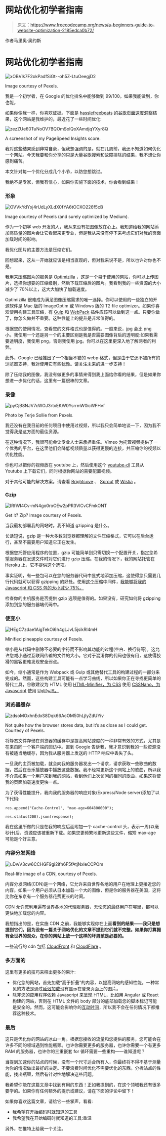 # 网站优化初学者指南

> 原文：<https://www.freecodecamp.org/news/a-beginners-guide-to-website-optimization-2185edca0b72/>

作者马里奥·奥约斯

# 网站优化初学者指南

![xOBVlk7F2okPadfSiGt--oh5Z-LtuOeegjD2](img/4743ddc86b36e460841925e0b382035d.png)

Image courtesy of Pexels.

我是一个初学者，在 Google 的优化排名中能够做到 99/100。如果我能做到，你也能。

如果你像我一样，你喜欢证据。下面是 [hasslefreebeats](https://www.hasslefreebeats.com) 的[谷歌页面速度洞察](https://developers.google.com/speed/pagespeed/insights/)结果，这个网站是我维护的，最近花了一些时间优化:

![zezZUe60TuNoOV7BQOmSolQoXAmdjqYXyr8Q](img/d1ed89642b2f00ea9416c2e69ae030dc.png)

A screenshot of my PageSpeed Insights score.

我对这些结果感到非常自豪，但我想强调的是，就在几周前，我还不知道如何优化一个网站。今天我要和你分享的只是大量谷歌搜索和故障排除的结果，我不想让你感到痛苦。

本文针对每一个优化分成几个小节，以防您想跳过。

我绝不是专家，但我有信心，如果你实施下面的技术，你会看到结果！

### 形象

![OVVkYdYxj4rUdLyXLdX0fYA6tOCXO226f5cB](img/84a311be2d3c834bbd38bc894f0e7526.png)

Image courtesy of Pexels (and surely optimized by Medium).

作为一个初学 web 开发的人，我从来没有把图像放在心上。我知道给我的网站添加高质量的图片会让它看起来更专业，但是我从来没有停下来考虑它们对我的页面加载时间的影响。

我优化图片的主要方法是压缩它们。

回想起来，这从一开始就应该是相当直观的，但对我来说不是，所以也许对你也不是。

我用来压缩图片的服务是 [Optimizilla](http://optimizilla.com/) ，这是一个易于使用的网站，你可以上传图片，选择你想要的压缩级别，然后下载压缩后的图片。我看到我的一些资源的大小减少了 70%以上，这大大加快了加载速度。

Optimizilla 很难成为满足图像压缩需求的唯一选择。你可以使用的一些独立的开源软件是 Mac 版的 ImageOptim 或 Windows 版的 T2 file optimizer。如果你喜欢使用构建工具压缩，有 [Gulp](https://www.npmjs.com/package/gulp-imagemin) 和 [WebPack](https://github.com/Klathmon/imagemin-webpack-plugin) 插件应该可以做到这一点。只要你做了，你怎么做并不重要。这种性能上的提升是非常值得的。

根据您的使用情况，查看您的文件格式也是值得的。一般来说，jpg 会比 png 小。我使用一个还是另一个的主要区别是我是否需要图像背后的透明度:如果我需要透明度，我使用 png，否则我使用 jpg。你可以在这里更深入地了解两者的利弊。

此外，Google 已经推出了一个相当不错的 webp 格式，但是由于它还不被所有的浏览器支持，我对使用它有些犹豫。请关注未来的进一步支持！

除了压缩我的图像，我没有做更多的事情来得到我上面给你看的结果，但是如果你想进一步优化的话，这里有一篇很棒的文章。

### 录像

![pyCjB8NJV7cWOJ3rtxEKW0YsrrmW0icWFHvf](img/6fe194c1019a3cdffdb32da9848ca435.png)

Photo by Terje Sollie from Pexels.

我还没有在我目前的任何项目中使用过视频，所以我只会简单地谈一下，因为我不觉得我是这方面的最佳资源。

在这种情况下，我很可能会让专业人士来承担重任。Vimeo 为托管视频提供了一个优秀的平台，在这里他们会降低视频质量以获得更慢的连接，并压缩你的视频以优化性能。

你也可以把你的视频放在 youtube 上，然后使用这个 [youtube-dl](https://rg3.github.io/youtube-dl/) 工具从 Youtube 上下载它们，同时根据你网站的需要配置视频。

对于其他可能的解决方案，请查看 [Brightcove](https://www.brightcove.com/en/) 、 [Sprout](https://sproutvideo.com/) 或 [Wistia](https://wistia.com/) 。

### Gzip

![IRfWI4Cv-mN4go0roOEw2pPR3VlCvCFmkONT](img/95ab322cc762989341cd569fb5b66858.png)

Get it? Zip? Image courtesy of Pexels.

当我最初部署我的网站时，我不知道 gzipping 是什么。

长话短说，gzip 是一种大多数浏览器都理解的文件压缩格式，它可以在后台运行，甚至不需要用户知道它正在发生。

根据您托管应用程序的位置，gzip 可能简单到只需切换一个配置开关，指定您希望服务器在发送文件时对它们进行 gzip 压缩。在我的情况下，我的网站托管在 Heroku 上，它不提供这个选项。

事实证明，有一些包可以在您的服务器代码中显式地添加压缩，这使得您只需要几行代码就可以获得 gzipping 的好处。使用[这个](https://github.com/expressjs/compression)压缩中间件，[我能够将我的 Javascript 和 CSS 包的大小减少 75%。](https://codeburst.io/how-i-decreased-the-size-of-my-heroku-app-by-75-1a4cf329b0ab)

检查你的主机服务是否提供 gzip 选项是值得的。如果没有，研究如何将 gzipping 添加到您的服务器端代码中。

### 使变小

![HEgC7zdae1AigTekOi6h4gLJvL5jsikRl4mH](img/bcca8ded98466f90669a90c74c673450.png)

Minified pineapple courtesy of Pexels.

缩小是从代码中删除不必要的字符而不影响其功能的过程(空白、换行符等)。这允许您减小通过互联网传输的文件的大小。它对于混淆你的代码也很有用，这使得狡猾的黑客更难发现安全弱点。

如今，缩小通常是作为 Webpack 或 Gulp 或其他替代工具的构建过程的一部分来完成的。然而，这些构建工具可能有一点学习曲线，所以如果你正在寻找更简单的替代工具，谷歌建议为 HTML 使用 [HTML-Minifier，为 CSS](https://github.com/kangax/html-minifier) 使用 [CSSNano，为 Javascript](https://github.com/ben-eb/cssnano) 使用 [UglifyJS。](https://github.com/mishoo/UglifyJS2)

### 浏览器缓存

![zdsoMOxhnEdxS8Dqk66AcOM50hLjIyZdUYiv](img/8fc6fbfa11b76a0064a3e2e182903bd0.png)

Not quite how the browser stores data, but it’s as close as I could get. Courtesy of Pexels.

将静态文件存储在浏览器的缓存中是提高网站速度的一种非常有效的方式，尤其是在来自同一个客户端的回访中。直到 Google 告诉我，我才意识到我的一些资源没有被适当地缓存，因为我从服务器上发送的 HTTP 响应中丢失了头。

一旦我的主页被加载，就会向我的服务器发出一个请求，请求获取一些歌曲的数据，然后在音乐播放器中播放这些数据。我不经常更新这个网站上的歌曲，所以我不介意如果一个用户来到我的网站，看到他们上次访问的相同的歌曲，如果这将使我的页面加载速度更快一点。

为了获得性能提升，我向我的服务器的响应对象(Express/Node server)添加了以下代码:

```
res.append("Cache-Control", "max-age=604800000");
```

```
res.status(200).json(response);
```

我在这里所做的只是在我的响应后面附加一个 cache-control 头，表示一周(以毫秒计)后，资源应该被重新下载。如果您更频繁地更新这些文件，缩短 max-age 可能是个好主意。

### **内容分发网络**

![uDwV3cw6CCHGF9gi2ifn6F5fAtjNxIeCCPOm](img/2508f5ee7d27f23cc081775d228db820.png)

Real-life image of a CDN, courtesy of Pexels.

内容分发网络(CDN)是一个网络，它允许来自世界各地的用户在地理上更接近您的内容。如果一个用户必须从日本加载一个大的图像，但是你的服务器在美国，这将比你在东京有一个服务器花费更长的时间。

CDN 允许您利用遍布世界各地的代理服务器，无论您的最终用户在哪里，都可以更快地加载您的内容。

我想指出的是，在实施 CDN 之前，我能够实现你在上面**看到的结果——我只是想提到它们，因为没有一篇关于网站优化的文章不提到它们就不完整。如果你打算拥有全世界的观众，在你的网站上放一个这样的坏男孩是必要的。**

一些流行的 cdn 包括 [CloudFront](https://aws.amazon.com/cloudfront/) 和 [CloudFlare](https://www.cloudflare.com/lp/ddos-a/?_bt=157293179478&_bk=cloudflare&_bm=e&_bn=g&gclid=CjwKCAiA_c7UBRAjEiwApCZi8Ri3kAEt3UraYPUFUQOMTG0Xz7WGCNRUri0UNtCOUAdUMJI8osxuDRoCTx8QAvD_BwE) 。

### 多方面的

这里有更多的技巧来榨出更多的果汁:

*   优化您的网站，首先加载“高于折叠”的内容，以提高网站的感知性能。一种常见的方法是通过[延迟加载](https://en.wikipedia.org/wiki/Lazy_loading)没有显示在登录页面上的图片。
*   除非您的应用程序依赖 Javascript 来呈现 HTML，比如用 Angular 或 React 构建的网站，否则在 HTML 文件的 body 部分的底部加载您的脚本标记可能是安全的。然而，这可能会影响你的[互动时间](https://developers.google.com/web/tools/lighthouse/audits/time-to-interactive)，所以我不会在任何情况下都推荐这种技术。

### 最后

这只是优化你的网站的冰山一角。根据您接收的流量和您提供的服务，您可能会在许多不同的领域遇到性能瓶颈。也许你需要更多的服务器，也许你需要一个有更多 RAM 的服务器，也许你的三重嵌套 for 循环需要一些重构——谁知道呢？

当提到加速你的站点的时候，没有一个尺寸适合所有人，你最终将不得不基于测量为你的情况做出最好的决定。不要浪费时间优化不需要优化的东西。分析站点的性能，找出瓶颈，然后有针对性地解决这些问题。

我希望你能在这篇文章中找到有用的东西！正如我提到的，在这个领域我还有很多要学的。如果你有任何额外的提示或建议，请在下面的评论中留下！

如果你喜欢这篇文章，请给它一些掌声，看看:

*   [我希望在开始编码时就知道的工具](https://medium.freecodecamp.org/tools-i-wish-i-had-known-about-when-i-started-coding-57849efd9248)
*   我希望我在开始编码时就知道的工具:重温

另外，在推特上给我一个关注。